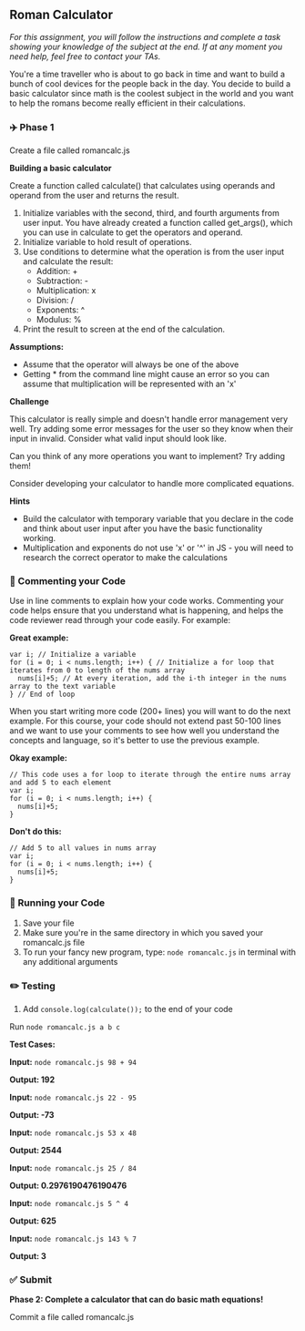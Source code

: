 ## Roman Calculator

*For this assignment, you will follow the instructions and complete a task showing your knowledge of the subject at the end. If at any moment you need help, feel free to contact your TAs.*

You're a time traveller who is about to go back in time and want to build a bunch of cool devices for the people back in the day. You decide to build a basic calculator since math is the coolest subject in the world and you want to help the romans become really efficient in their calculations.

### :airplane: Phase 1

Create a file called romancalc.js

**Building a basic calculator**

Create a function called calculate() that calculates using operands and operand from the user and returns the result.

1. Initialize variables with the second, third, and fourth arguments from user input. You have already created a function called get_args(), which you can use in calculate to get the operators and operand.
2. Initialize variable to hold result of operations.
3. Use conditions to determine what the operation is from the user input and calculate the result:
    - Addition: +
    - Subtraction: -
    - Multiplication: x
    - Division: /
    - Exponents: ^
    - Modulus: %
4. Print the result to screen at the end of the calculation.

**Assumptions:**

- Assume that the operator will always be one of the above
- Getting * from the command line might cause an error so you can assume that multiplication will be represented with an 'x'

**Challenge**

This calculator is really simple and doesn't handle error management very well. Try adding some error messages for the user so they know when their input in invalid. Consider what valid input should look like.

Can you think of any more operations you want to implement? Try adding them!

Consider developing your calculator to handle more complicated equations.

**Hints**

- Build the calculator with temporary variable that you declare in the code and think about user input after you have the basic functionality working.
- Multiplication and exponents do not use 'x' or '^' in JS - you will need to research the correct operator to make the calculations

### :pencil: Commenting your Code

Use in line comments to explain how your code works. Commenting your code helps ensure that you understand what is happening, and helps the code reviewer read through your code easily. For example:

**Great example:**

```
var i; // Initialize a variable
for (i = 0; i < nums.length; i++) { // Initialize a for loop that iterates from 0 to length of the nums array
  nums[i]+5; // At every iteration, add the i-th integer in the nums array to the text variable
} // End of loop

```

When you start writing more code (200+ lines) you will want to do the next example. For this course, your code should not extend past 50-100 lines and we want to use your comments to see how well you understand the concepts and language, so it's better to use the previous example.

**Okay example:**

```
// This code uses a for loop to iterate through the entire nums array and add 5 to each element
var i;
for (i = 0; i < nums.length; i++) {
  nums[i]+5;
}

```

**Don't do this:**

```
// Add 5 to all values in nums array
var i;
for (i = 0; i < nums.length; i++) {
  nums[i]+5;
}

```

### :red_car: Running your Code

1. Save your file
2. Make sure you're in the same directory in which you saved your romancalc.js file
3. To run your fancy new program, type: `node romancalc.js` in terminal with any additional arguments

### :pencil2: Testing

1. Add ```console.log(calculate());``` to the end of your code

Run ```node romancalc.js a b c```

**Test Cases:**

**Input:** ```node romancalc.js 98 + 94```

**Output: 192**

**Input:** ```node romancalc.js 22 - 95```

**Output: -73**

**Input:** ```node romancalc.js 53 x 48```

**Output: 2544**

**Input:** ```node romancalc.js 25 / 84```

**Output: 0.2976190476190476**

**Input:** ```node romancalc.js 5 ^ 4```

**Output: 625**

**Input:** ```node romancalc.js 143 % 7```

**Output: 3**

### ✅ Submit

**Phase 2: Complete a calculator that can do basic math equations!**

Commit a file called romancalc.js
